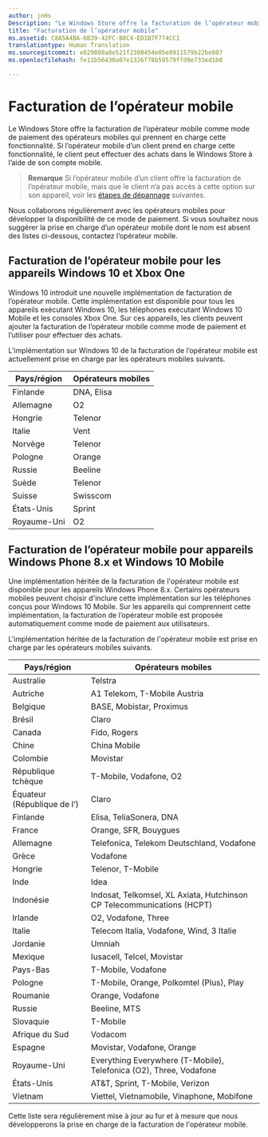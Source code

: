 ```yaml
---
author: jnHs
Description: "Le Windows Store offre la facturation de l’opérateur mobile comme mode de paiement des opérateurs mobiles qui prennent en charge cette fonctionnalité."
title: "Facturation de l’opérateur mobile"
ms.assetid: C8A5A4BA-6B39-42FC-B8C4-ED1B7F774CC1
translationtype: Human Translation
ms.sourcegitcommit: e829808a8e521f2308454e05e8911579b22be807
ms.openlocfilehash: fe11b56430a07e1326f78b59579ffd9e733ed1b0

---
```


# <a name="mobile-operator-billing"></a>Facturation de l’opérateur mobile


Le Windows Store offre la facturation de l’opérateur mobile comme mode de paiement des opérateurs mobiles qui prennent en charge cette fonctionnalité. Si l’opérateur mobile d’un client prend en charge cette fonctionnalité, le client peut effectuer des achats dans le Windows Store à l’aide de son compte mobile.

> **Remarque** Si l’opérateur mobile d’un client offre la facturation de l’opérateur mobile, mais que le client n’a pas accès à cette option sur son appareil, voir les [étapes de dépannage](http://go.microsoft.com/fwlink/p/?LinkId=523993) suivantes.

Nous collaborons régulièrement avec les opérateurs mobiles pour développer la disponibilité de ce mode de paiement. Si vous souhaitez nous suggérer la prise en charge d’un opérateur mobile dont le nom est absent des listes ci-dessous, contactez l’opérateur mobile.

## <a name="mobile-operator-billing-for-windows-10-and-xbox-one-devices"></a>Facturation de l’opérateur mobile pour les appareils Windows&nbsp;10 et Xbox One

Windows&nbsp;10 introduit une nouvelle implémentation de facturation de l’opérateur mobile. Cette implémentation est disponible pour tous les appareils exécutant Windows&nbsp;10, les téléphones exécutant Windows&nbsp;10 Mobile et les consoles Xbox One. Sur ces appareils, les clients peuvent ajouter la facturation de l’opérateur mobile comme mode de paiement et l’utiliser pour effectuer des achats. 

L’implémentation sur Windows&nbsp;10 de la facturation de l’opérateur mobile est actuellement prise en charge par les opérateurs mobiles suivants.

| Pays/région  | Opérateurs mobiles |
|-----------------|------------------|
| Finlande         | DNA, Elisa       |
| Allemagne         | O2               |
| Hongrie         | Telenor          |
| Italie           | Vent             |
| Norvège          | Telenor          |
| Pologne          | Orange           |
| Russie          | Beeline          |
| Suède          | Telenor          |
| Suisse     | Swisscom         |
| États-Unis   | Sprint           |
| Royaume-Uni  | O2               |

 

## <a name="mobile-operator-billing-for-windows-phone-8x-and-windows-10-mobile-devices"></a>Facturation de l’opérateur mobile pour appareils Windows&nbsp;Phone&nbsp;8.x et Windows&nbsp;10&nbsp;Mobile


Une implémentation héritée de la facturation de l'opérateur mobile est disponible pour les appareils Windows Phone 8.x. Certains opérateurs mobiles peuvent choisir d'inclure cette implémentation sur les téléphones conçus pour Windows&nbsp;10 Mobile. Sur les appareils qui comprennent cette implémentation, la facturation de l’opérateur mobile est proposée automatiquement comme mode de paiement aux utilisateurs.

L'implémentation héritée de la facturation de l'opérateur mobile est prise en charge par les opérateurs mobiles suivants.

| Pays/région       | Opérateurs mobiles                                                   |
|----------------------|--------------------------------------------------------------------|
| Australie            | Telstra                                                            |
| Autriche              | A1 Telekom, T-Mobile Austria                                               |
| Belgique              | BASE, Mobistar, Proximus                                           |
| Brésil               | Claro                                                              |
| Canada               | Fido, Rogers                                                       |
| Chine                | China Mobile                                                       |
| Colombie             | Movistar                                                           |
| République tchèque       | T-Mobile, Vodafone, O2                                             |
| Équateur (République de l’)              | Claro                                                              |
| Finlande              | Elisa, TeliaSonera, DNA                                            |
| France               | Orange, SFR, Bouygues                                              |
| Allemagne              | Telefonica, Telekom Deutschland, Vodafone                          |
| Grèce               | Vodafone                                                           |
| Hongrie              | Telenor, T-Mobile                                                  |
| Inde                | Idea                                                               |
| Indonésie            | Indosat, Telkomsel, XL Axiata, Hutchinson CP Telecommunications (HCPT)        |
| Irlande              | O2, Vodafone, Three                                                |
| Italie                | Telecom Italia, Vodafone, Wind, 3 Italie                           |
| Jordanie               | Umniah                                                             |
| Mexique               | Iusacell, Telcel, Movistar                                         |
| Pays-Bas          | T-Mobile, Vodafone                                                 |
| Pologne               | T-Mobile, Orange, Polkomtel (Plus), Play                           |
| Roumanie              | Orange, Vodafone                                                   |
| Russie               | Beeline, MTS                                                       |
| Slovaquie             | T-Mobile                                                           |
| Afrique du Sud         | Vodacom                                                            |
| Espagne                | Movistar, Vodafone, Orange                                         |
| Royaume-Uni       | Everything Everywhere (T-Mobile), Telefonica (O2), Three, Vodafone |
| États-Unis        | AT&amp;T, Sprint, T-Mobile, Verizon                                    |
| Vietnam              | Viettel, Vietnamobile, Vinaphone, Mobifone                         |

 

Cette liste sera régulièrement mise à jour au fur et à mesure que nous développerons la prise en charge de la facturation de l'opérateur mobile.

 

 







<!--HONumber=Dec16_HO1-->


